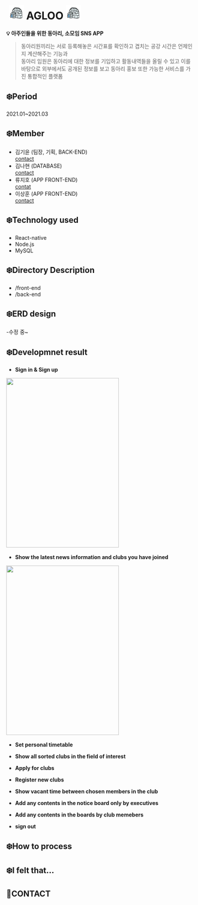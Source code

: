 # &nbsp;<img src="https://github.com/anythingcodes/slack-emoji-for-techies/blob/gh-pages/emoji/igloo.gif" width="40px"> AGLOO&nbsp;<img src="https://github.com/anythingcodes/slack-emoji-for-techies/blob/gh-pages/emoji/igloo.gif" width="40px">
**:bulb: 아주인들을 위한 동아리, 소모임 SNS APP**
> 동아리원끼리는 서로 등록해놓은 시간표를 확인하고 겹치는 공강 시간은 언제인지 계산해주는 기능과  
> 동아리 임원은 동아리에 대한 정보를 기입하고 활동내역들을 올릴 수 있고 이를 바탕으로 외부에서도 공개된 정보를 보고 동아리 홍보 또한 가능한 서비스를
> 가진 통합적인 플랫폼
## ❄️Period
2021.01~2021.03
## ❄️Member
* 김기윤 (팀장, 기획, BACK-END)  
[contact](https://github.com/ccrakel)
* 김나현 (DATABASE)  
[contact](https://github.com/6twinsniwt9)
* 류지호 (APP FRONT-END)  
[contat](https://github.com/ryuzho)
* 이상훈 (APP FRONT-END)  
[contact](https://github.com/FriedEggChicken)

## ❄️Technology used
  * React-native
  * Node.js
  * MySQL  
## ❄️Directory Description
  * /front-end
  * /back-end

## ❄️ERD design
-수정 중~
## ❄️Developmnet result
  * **Sign in & Sign up**  
  <img src="https://user-images.githubusercontent.com/77534983/110496386-c482f300-8138-11eb-97a7-48c1c0875698.gif" width="300" height="450" />  
  
  * **Show the latest news information and clubs you have joined**
  <img src="https://user-images.githubusercontent.com/77534983/110771603-07121000-829e-11eb-99a6-128c7f0d0034.gif" width="300" height="450" />  
  
  * **Set personal timetable**  
  
  * **Show all sorted clubs in the field of interest**  
  
  * **Apply for clubs**  
  
  * **Register new clubs**  
  
  * **Show vacant time between chosen members in the club**  
  
  * **Add any contents in the notice board only by executives**  
  
  * **Add any contents in the boards by club memebers**  
  
  * **sign out**
    
## ❄️How to process 

## ❄️I felt that...

## 🌈CONTACT
